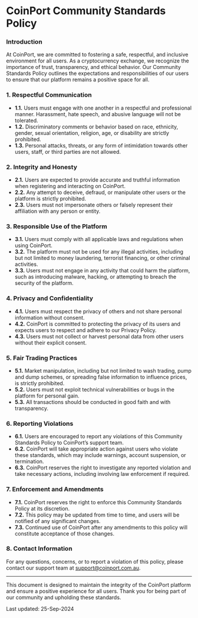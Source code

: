 # CoinPort Community Standards Policy

### **Introduction**

At CoinPort, we are committed to fostering a safe, respectful, and inclusive environment for all users. As a cryptocurrency exchange, we recognize the importance of trust, transparency, and ethical behavior. Our Community Standards Policy outlines the expectations and responsibilities of our users to ensure that our platform remains a positive space for all.

### **1. Respectful Communication**

* **1.1.** Users must engage with one another in a respectful and professional manner. Harassment, hate speech, and abusive language will not be tolerated.
* **1.2.** Discriminatory comments or behavior based on race, ethnicity, gender, sexual orientation, religion, age, or disability are strictly prohibited.
* **1.3.** Personal attacks, threats, or any form of intimidation towards other users, staff, or third parties are not allowed.

### **2. Integrity and Honesty**

* **2.1.** Users are expected to provide accurate and truthful information when registering and interacting on CoinPort.
* **2.2.** Any attempt to deceive, defraud, or manipulate other users or the platform is strictly prohibited.
* **2.3.** Users must not impersonate others or falsely represent their affiliation with any person or entity.

### **3. Responsible Use of the Platform**

* **3.1.** Users must comply with all applicable laws and regulations when using CoinPort.
* **3.2.** The platform must not be used for any illegal activities, including but not limited to money laundering, terrorist financing, or other criminal activities.
* **3.3.** Users must not engage in any activity that could harm the platform, such as introducing malware, hacking, or attempting to breach the security of the platform.

### **4. Privacy and Confidentiality**

* **4.1.** Users must respect the privacy of others and not share personal information without consent.
* **4.2.** CoinPort is committed to protecting the privacy of its users and expects users to respect and adhere to our Privacy Policy.
* **4.3.** Users must not collect or harvest personal data from other users without their explicit consent.

### **5. Fair Trading Practices**

* **5.1.** Market manipulation, including but not limited to wash trading, pump and dump schemes, or spreading false information to influence prices, is strictly prohibited.
* **5.2.** Users must not exploit technical vulnerabilities or bugs in the platform for personal gain.
* **5.3.** All transactions should be conducted in good faith and with transparency.

### **6. Reporting Violations**

* **6.1.** Users are encouraged to report any violations of this Community Standards Policy to CoinPort’s support team.
* **6.2.** CoinPort will take appropriate action against users who violate these standards, which may include warnings, account suspension, or termination.
* **6.3.** CoinPort reserves the right to investigate any reported violation and take necessary actions, including involving law enforcement if required.

### **7. Enforcement and Amendments**

* **7.1.** CoinPort reserves the right to enforce this Community Standards Policy at its discretion.
* **7.2.** This policy may be updated from time to time, and users will be notified of any significant changes.
* **7.3.** Continued use of CoinPort after any amendments to this policy will constitute acceptance of those changes.

### **8. Contact Information**

For any questions, concerns, or to report a violation of this policy, please contact our support team at [support@coinport.com.au]().

---

This document is designed to maintain the integrity of the CoinPort platform and ensure a positive experience for all users. Thank you for being part of our community and upholding these standards.

Last updated: 25-Sep-2024

